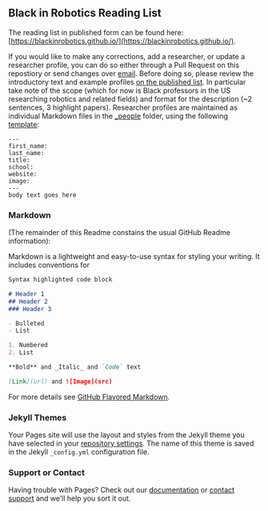 ## Black in Robotics Reading List

The reading list in published form can be found here: [https://blackinrobotics.github.io/](https://blackinrobotics.github.io/). 

If you would like to make any corrections, add a researcher, or update a researcher profile, you can do so either through a Pull Request on this repostiory or send changes over [email](mailto:amj1+blackinrobotics@andrew.cmu.edu). Before doing so, please review the introductory text and example profiles [on the published list](https://blackinrobotics.github.io/). In particular take note of the scope (which for now is Black professors in the US researching robotics and related fields) and format for the description (~2 sentences, 3 highlight papers). Researcher profiles are maintained as individual Markdown files in the [_people](_people) folder, using the following [template](_people/_Template.md):

```
---
first_name:   
last_name: 
title: 
school: 
website: 
image: 
---
body text goes here
```

### Markdown

(The remainder of this Readme constains the usual GitHub Readme information):

Markdown is a lightweight and easy-to-use syntax for styling your writing. It includes conventions for

```markdown
Syntax highlighted code block

# Header 1
## Header 2
### Header 3

- Bulleted
- List

1. Numbered
2. List

**Bold** and _Italic_ and `Code` text

[Link](url) and ![Image](src)
```

For more details see [GitHub Flavored Markdown](https://guides.github.com/features/mastering-markdown/).

### Jekyll Themes

Your Pages site will use the layout and styles from the Jekyll theme you have selected in your [repository settings](https://github.com/DiversityInRobotics/DiversityInRobotics.github.io/settings). The name of this theme is saved in the Jekyll `_config.yml` configuration file.

### Support or Contact

Having trouble with Pages? Check out our [documentation](https://help.github.com/categories/github-pages-basics/) or [contact support](https://github.com/contact) and we’ll help you sort it out.
